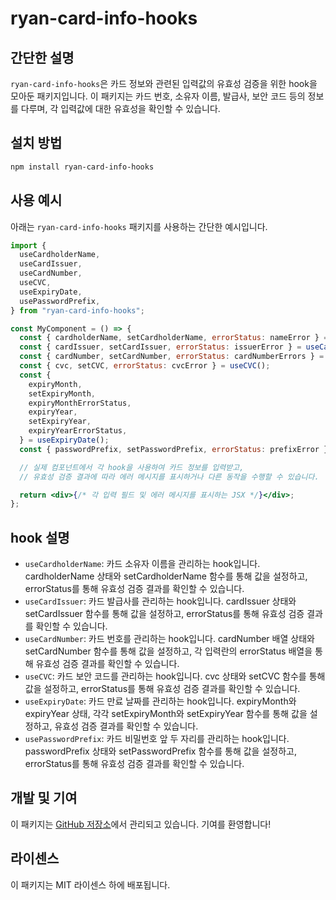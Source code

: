 # ryan-card-info-hooks

## 간단한 설명

`ryan-card-info-hooks`은 카드 정보와 관련된 입력값의 유효성 검증을 위한 hook을 모아둔 패키지입니다. 이 패키지는 카드 번호, 소유자 이름, 발급사, 보안 코드 등의 정보를 다루며, 각 입력값에 대한 유효성을 확인할 수 있습니다.

## 설치 방법

```bash
npm install ryan-card-info-hooks
```

## 사용 예시

아래는 `ryan-card-info-hooks` 패키지를 사용하는 간단한 예시입니다.

```jsx
import {
  useCardholderName,
  useCardIssuer,
  useCardNumber,
  useCVC,
  useExpiryDate,
  usePasswordPrefix,
} from "ryan-card-info-hooks";

const MyComponent = () => {
  const { cardholderName, setCardholderName, errorStatus: nameError } = useCardholderName();
  const { cardIssuer, setCardIssuer, errorStatus: issuerError } = useCardIssuer();
  const { cardNumber, setCardNumber, errorStatus: cardNumberErrors } = useCardNumber();
  const { cvc, setCVC, errorStatus: cvcError } = useCVC();
  const {
    expiryMonth,
    setExpiryMonth,
    expiryMonthErrorStatus,
    expiryYear,
    setExpiryYear,
    expiryYearErrorStatus,
  } = useExpiryDate();
  const { passwordPrefix, setPasswordPrefix, errorStatus: prefixError } = usePasswordPrefix();

  // 실제 컴포넌트에서 각 hook을 사용하여 카드 정보를 입력받고,
  // 유효성 검증 결과에 따라 에러 메시지를 표시하거나 다른 동작을 수행할 수 있습니다.

  return <div>{/* 각 입력 필드 및 에러 메시지를 표시하는 JSX */}</div>;
};
```

## hook 설명

- `useCardholderName`: 카드 소유자 이름을 관리하는 hook입니다. cardholderName 상태와 setCardholderName 함수를 통해 값을 설정하고, errorStatus를 통해 유효성 검증 결과를 확인할 수 있습니다.
- `useCardIssuer`: 카드 발급사를 관리하는 hook입니다. cardIssuer 상태와 setCardIssuer 함수를 통해 값을 설정하고, errorStatus를 통해 유효성 검증 결과를 확인할 수 있습니다.
- `useCardNumber`: 카드 번호를 관리하는 hook입니다. cardNumber 배열 상태와 setCardNumber 함수를 통해 값을 설정하고, 각 입력란의 errorStatus 배열을 통해 유효성 검증 결과를 확인할 수 있습니다.
- `useCVC`: 카드 보안 코드를 관리하는 hook입니다. cvc 상태와 setCVC 함수를 통해 값을 설정하고, errorStatus를 통해 유효성 검증 결과를 확인할 수 있습니다.
- `useExpiryDate`: 카드 만료 날짜를 관리하는 hook입니다. expiryMonth와 expiryYear 상태, 각각 setExpiryMonth와 setExpiryYear 함수를 통해 값을 설정하고, 유효성 검증 결과를 확인할 수 있습니다.
- `usePasswordPrefix`: 카드 비밀번호 앞 두 자리를 관리하는 hook입니다. passwordPrefix 상태와 setPasswordPrefix 함수를 통해 값을 설정하고, errorStatus를 통해 유효성 검증 결과를 확인할 수 있습니다.

## 개발 및 기여

이 패키지는 [GitHub 저장소](https://github.com/Parkhanyoung/react-modules/tree/main)에서 관리되고 있습니다. 기여를 환영합니다!

## 라이센스

이 패키지는 MIT 라이센스 하에 배포됩니다.
